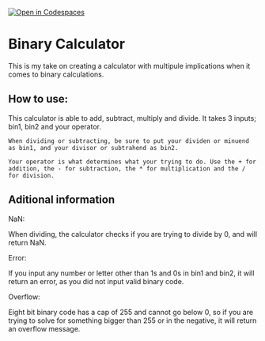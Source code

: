 [![Open in Codespaces](https://classroom.github.com/assets/launch-codespace-2972f46106e565e64193e422d61a12cf1da4916b45550586e14ef0a7c637dd04.svg)](https://classroom.github.com/open-in-codespaces?assignment_repo_id=17650028)
# Binary Calculator

This is my take on creating a calculator with multipule implications when it comes to binary calculations.

## How to use:
This calculator is able to add, subtract, multiply and divide. It takes 3 inputs; bin1, bin2 and your 
operator.

    When dividing or subtracting, be sure to put your dividen or minuend as bin1, and your divisor or subtrahend as bin2.

    Your operator is what determines what your trying to do. Use the + for addition, the - for subtraction, the * for multiplication and the / for division.

## Aditional information
NaN:

When dividing, the calculator checks if you are trying to divide by 0, and will return NaN.

Error:

If you input any number or letter other than 1s and 0s in bin1 and bin2, it will return an error, as you did not input valid binary code.

Overflow:

Eight bit binary code has a cap of 255 and cannot go below 0, so if you are trying to solve for something bigger than 255 or in the negative, it will return an overflow message.